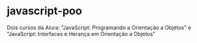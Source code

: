 # javascript-poo

Dois cursos da Alura: "JavaScript: Programando a Orientação a Objetos" e "JavaScript: Interfaces e Herança em Orientação a Objetos"
